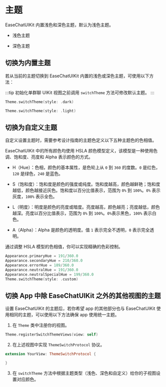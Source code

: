 # 主题

<Toc />

EaseChatUIKit 内置浅色和深色主题，默认为浅色主题。

- 浅色主题

<ImageGallery>
  <ImageItem src="/images/uikit/chatuikit/ios/light_mode.png" title="浅色主题" />
</ImageGallery>

- 深色主题

<ImageGallery>
  <ImageItem src="/images/uikit/chatuikit/ios/dark_mode.png" title="深色主题" />
</ImageGallery>

## 切换为内置主题 

若从当前的主题切换到 EaseChatUIKit 内置的浅色或深色主题，可使用以下方法：

:::tip
初始化单群聊 UIKit 视图之前调用 `switchTheme` 方法可修改默认主题。
:::

```Swift
Theme.switchTheme(style: .dark)
```

```Swift
Theme.switchTheme(style: .light)
```

## 切换为自定义主题   

自定义设置主题时，需要参考设计指南的主题色定义以下五种主题色的色相值。

EaseChatUIKit 中的所有颜色均使用 HSLA 颜色模型定义，该模型是一种使用色调、饱和度、亮度和 Alpha 表示颜色的方式。

- H（Hue）：色相，颜色的基本属性，是色轮上从 `0` 到 `360` 的度数。`0` 是红色，`120` 是绿色，`240` 是蓝色。

- S（饱和度）：饱和度是颜色的强度或纯度。饱和度越高，颜色越鲜艳；饱和度越低，颜色越接近灰色。饱和度以百分比值表示，范围为 `0%` 到 `100%`。`0%` 表示灰度，`100%` 表示全色。

- L（明度）：明度是颜色的亮度或暗度。亮度越高，颜色越亮；亮度越低，颜色越深。亮度以百分比值表示，范围为 `0%` 到 `100%`。`0%`表示黑色，`100%` 表示白色。

- A（Alpha）：Alpha 是颜色的透明度。值 `1` 表示完全不透明，`0` 表示完全透明。

通过调整 HSLA 模型的色相值，你可以实现精确的色彩控制。

```Swift
Appearance.primaryHue = 191/360.0
Appearance.secondaryHue = 210/360.0
Appearance.errorHue = 189/360.0
Appearance.neutralHue = 191/360.0
Appearance.neutralSpecialHue = 199/360.0
Theme.switchTheme(style: .custom)
```

## 切换 App 中除 EaseChatUIKit 之外的其他视图的主题

设置 EaseChatUIKit 的主题后，若你希望 app 的其他部分也与 EaseChatUIKit 使用相同的主题，可以使用以下方法确保 app 使用统一主题。

1. 在 `Theme` 类中注册你的视图。

```Swift
Theme.registerSwitchThemeViews(view: self)
```

2. 在上述视图中实现 `ThemeSwitchProtocol` 协议。

```Swift
extension YourView: ThemeSwitchProtocol {

}
```

3. 在 `switchTheme` 方法中根据主题类型（浅色、深色和自定义）给你的子视图设置对应颜色。
